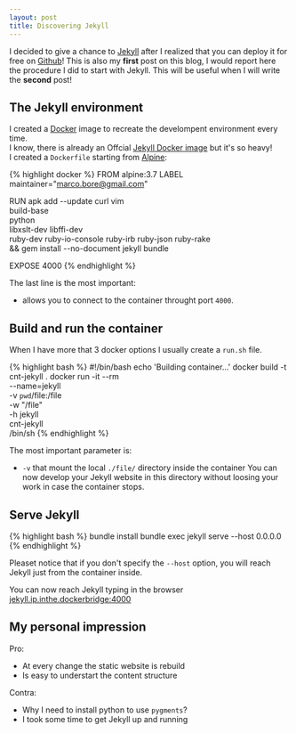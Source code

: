 ```yaml
---
layout: post
title: Discovering Jekyll
---
```


I decided to give a chance to [Jekyll](https://jekyllrb.com/) after I realized that you can deploy it for free on [Github](https://pages.github.com/)!
This is also my <strong>first</strong> post on this blog, I would report here the procedure I did to start with Jekyll.
This will be useful when I will write the <strong>second</strong> post!

## The Jekyll environment 
I created a [Docker](http://docker.com) image to recreate the develompent environment every time.  
I know, there is already an Offcial [Jekyll Docker image](https://hub.docker.com/r/jekyll/jekyll/) but it's so heavy!  
I created a `Dockerfile` starting from [Alpine](https://alpinelinux.org/):

{% highlight docker %}
FROM alpine:3.7
LABEL maintainer="marco.bore@gmail.com"

RUN apk add --update curl vim \
    build-base \
    python \
    libxslt-dev libffi-dev \
    ruby-dev ruby-io-console ruby-irb ruby-json ruby-rake \
    && gem install --no-document jekyll bundle

EXPOSE 4000
{% endhighlight %}

The last line is the most important:

* allows you to connect to the container throught port `4000`.

## Build and run the container
When I have more that 3 docker options I usually create a `run.sh` file.

{% highlight bash %}
#!/bin/bash
echo 'Building container...'
docker build -t cnt-jekyll .
docker run -it --rm \
   --name=jekyll \
   -v `pwd`/file:/file \
   -w "/file" \
   -h jekyll \
   cnt-jekyll \
   /bin/sh
{% endhighlight %}

The most important parameter is:

* `-v` that mount the local `./file/` directory inside the container
You can now develop your Jekyll website in this directory without loosing your work in case the container stops.

## Serve Jekyll
{% highlight bash %}
bundle install
bundle exec jekyll serve --host 0.0.0.0 
{% endhighlight %}

Pleaset notice that if you don't specify the `--host` option, you will reach Jekyll just from the container inside. 

You can now reach Jekyll typing in the browser [jekyll.ip.inthe.dockerbridge:4000](http://172.17.0.4:4000)

## My personal impression

Pro:

* At every change the static website is rebuild
* Is easy to understart the content structure

Contra:

* Why I need to install python to use `pygments`?
* I took some time to get Jekyll up and running




